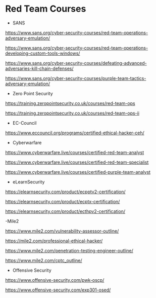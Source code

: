 # Red Team Courses

- SANS 

https://www.sans.org/cyber-security-courses/red-team-operations-adversary-emulation/

https://www.sans.org/cyber-security-courses/red-team-operations-developing-custom-tools-windows/

https://www.sans.org/cyber-security-courses/defeating-advanced-adversaries-kill-chain-defenses/

https://www.sans.org/cyber-security-courses/purple-team-tactics-adversary-emulation/

- Zero Point Security

https://training.zeropointsecurity.co.uk/courses/red-team-ops

https://training.zeropointsecurity.co.uk/courses/red-team-ops-ii

- EC-Council

https://www.eccouncil.org/programs/certified-ethical-hacker-ceh/

- Cyberwarfare

https://www.cyberwarfare.live/courses/certified-red-team-analyst

https://www.cyberwarfare.live/courses/certified-red-team-specialist

https://www.cyberwarfare.live/courses/certified-purple-team-analyst

- eLearnSecurity

https://elearnsecurity.com/product/ecpptv2-certification/

https://elearnsecurity.com/product/ecptx-certification/

https://elearnsecurity.com/product/ecthpv2-certification/

-Mile2

https://www.mile2.com/vulnerability-assessor-outline/

https://mile2.com/professional-ethical-hacker/

https://www.mile2.com/penetration-testing-engineer-outline/

https://www.mile2.com/cptc_outline/

- Offensive Security

https://www.offensive-security.com/pwk-oscp/

https://www.offensive-security.com/exp301-osed/
